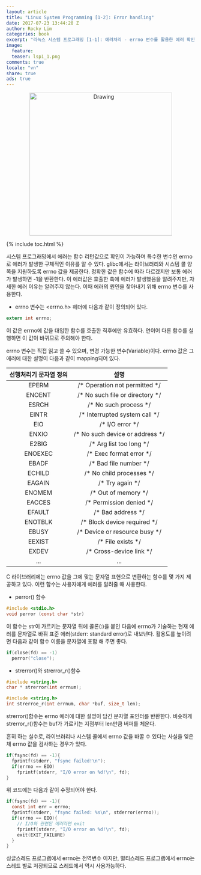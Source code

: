 ```yaml
---
layout: article
title: "Linux System Programming [1-2]: Error handling"
date: 2017-07-23 13:44:20 Z
author: Rocky Lim
categories: book
excerpt: "리눅스 시스템 프로그래밍 [1-1]: 에러처리 - errno 변수를 활용한 에러 확인 및 처리"
image:
  feature:
  teaser: lsp1_1.png
comments: true
locale: "vn"
share: true
ads: true
---
```



<p style="text-align: center;">
	<img src="{{ site.url }}/images/lsp.gif" alt="Drawing" style="width: 380px;"/>
</p>

{% include toc.html %}

시스템 프로그래밍에서 에러는 함수 리턴값으로 확인이 가능하며 특수한 변수인 errno로 에러가 발생한 구체적인 이유를 알 수 있다. glibc에서는 라이브러리와 시스템 콜 양쪽을 지원하도록 errno 값을 제공한다. 정확한 값은 함수에 따라 다르겠지만 보통 에러가 발생하면 -1을 반환한다. 이 에러값은 호출한 측에 에러가 발생했음을 알려주지만, 자세한 에러 이유는 알려주지 않는다. 이때 에러의 원인을 찾아내기 위해 errno 변수를 사용한다.

* errno 변수는 <errno.h> 헤더에 다음과 같이 정의되어 있다.

~~~ c
extern int errno;
~~~
이 값은 errno에 값을 대입한 함수를 호출한 직후에만 유효하다. 연이어 다른 함수를 실행하면 이 값이 바뀌므로 주의해야 한다.

errno 변수는 직접 읽고 쓸 수 있으며, 변경 가능한 변수(Variable)이다. errno 값은 그 에러에 대한 설명이 다음과 같이  mapping되어 있다.

| 선행처리기 문자열 정의 | 설명 |
| :---: | :---: |
| EPERM | /* Operation not permitted */ |
| ENOENT | /* No such file or directory */ |
| ESRCH | /* No such process */ |
| EINTR | /* Interrupted system call */ |
| EIO | /* I/O error */ |
| ENXIO | /* No such device or address */ |
| E2BIG | /* Arg list too long */ |
| ENOEXEC | /* Exec format error */ |
| EBADF | /* Bad file number */ |
| ECHILD | /* No child processes */ |
| EAGAIN | /* Try again */ |
| ENOMEM | /* Out of memory */ |
| EACCES | /* Permission denied */ |
| EFAULT | /* Bad address */ |
| ENOTBLK | /* Block device required */ |
| EBUSY | /* Device or resource busy */ |
| EEXIST | /* File exists */ |
| EXDEV | /* Cross-device link */ |
| ... | ... |

C 라이브러리에는 errno 값을 그에 맞는 문자열 표현으로 변환하는 함수를 몇 가지 제공하고 있다. 이런 함수는 사용자에게 에러를 알려줄 때 사용한다.

* perror() 함수

~~~ c
#include <stdio.h>
void perror (const char *str)
~~~
이 함수는 str이 가르키는 문자열 뒤에 콜론(:)을 붙인 다음에 errno가 기술하는 현재 에러를 문자열로 바꿔 표준 에러(stderr: standard error)로 내보낸다. 활용도를 높이려면 다음과 같이 함수 이름을 문자열에 포함 해 주면 좋다.
~~~ c
if(close(fd) == -1)
  perror("close");
~~~

* strerror()와 strerror_r()함수

~~~ c
#include <string.h>
char * strerror(int errnum);
~~~
~~~ c
#include <string.h>
int strerroe_r(int errnum, char *buf, size_t len);
~~~
strerror()함수는 errno 에러에 대한 설명이 담긴 문자열 포인터를 반환한다. 비슷하게 strerror_r()함수는 buf가 가르키는 지점부터 len만큼 버퍼를 체운다.

흔히 하는 실수로, 라이브러리나 시스템 콜에서 errno 값을 바꿀 수 있다는 사실을 잊은 채 errno 값을 검사하는 경우가 있다.
~~~ c
if(fsync(fd) == -1){
  fprintf(stderr, "fsync failed!\n");
  if(errno == EIO)
    fprintf(stderr, "I/O error on %d!\n", fd);
}
~~~
위 코드에는 다음과 같이 수정되어야 한다.
~~~ c
if(fsync(fd) == -1){
  const int err = errno;
  fprintf(stderr, "fsync failed: %s\n", stderror(errno));
  if(errno == EIO){
    // I/O와 관련된 에러라면 exit
    fprintf(stderr, "I/O error on %d!\n", fd);
    exit(EXIT_FAILURE)
  }
}
~~~
싱글스레드 프로그램에서 errno는 전역변수 이지만, 멀티스레드 프로그램에서 errno는 스레드 별로 저장되므로 스레드에서 역시 사용가능하다.
